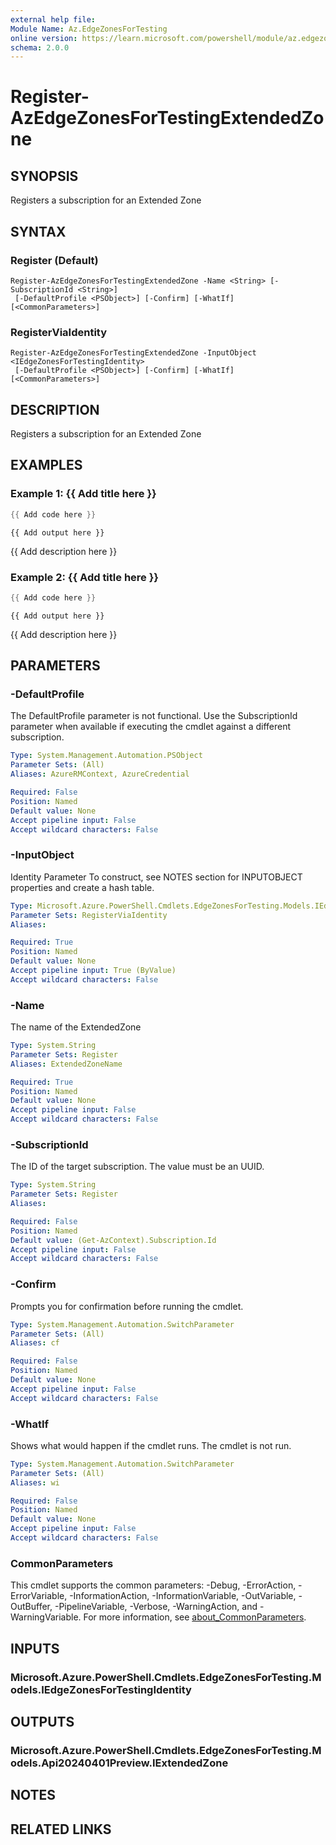 ```yaml
---
external help file:
Module Name: Az.EdgeZonesForTesting
online version: https://learn.microsoft.com/powershell/module/az.edgezonesfortesting/register-azedgezonesfortestingextendedzone
schema: 2.0.0
---
```


# Register-AzEdgeZonesForTestingExtendedZone

## SYNOPSIS
Registers a subscription for an Extended Zone

## SYNTAX

### Register (Default)
```
Register-AzEdgeZonesForTestingExtendedZone -Name <String> [-SubscriptionId <String>]
 [-DefaultProfile <PSObject>] [-Confirm] [-WhatIf] [<CommonParameters>]
```

### RegisterViaIdentity
```
Register-AzEdgeZonesForTestingExtendedZone -InputObject <IEdgeZonesForTestingIdentity>
 [-DefaultProfile <PSObject>] [-Confirm] [-WhatIf] [<CommonParameters>]
```

## DESCRIPTION
Registers a subscription for an Extended Zone

## EXAMPLES

### Example 1: {{ Add title here }}
```powershell
{{ Add code here }}
```

```output
{{ Add output here }}
```

{{ Add description here }}

### Example 2: {{ Add title here }}
```powershell
{{ Add code here }}
```

```output
{{ Add output here }}
```

{{ Add description here }}

## PARAMETERS

### -DefaultProfile
The DefaultProfile parameter is not functional.
Use the SubscriptionId parameter when available if executing the cmdlet against a different subscription.

```yaml
Type: System.Management.Automation.PSObject
Parameter Sets: (All)
Aliases: AzureRMContext, AzureCredential

Required: False
Position: Named
Default value: None
Accept pipeline input: False
Accept wildcard characters: False
```

### -InputObject
Identity Parameter
To construct, see NOTES section for INPUTOBJECT properties and create a hash table.

```yaml
Type: Microsoft.Azure.PowerShell.Cmdlets.EdgeZonesForTesting.Models.IEdgeZonesForTestingIdentity
Parameter Sets: RegisterViaIdentity
Aliases:

Required: True
Position: Named
Default value: None
Accept pipeline input: True (ByValue)
Accept wildcard characters: False
```

### -Name
The name of the ExtendedZone

```yaml
Type: System.String
Parameter Sets: Register
Aliases: ExtendedZoneName

Required: True
Position: Named
Default value: None
Accept pipeline input: False
Accept wildcard characters: False
```

### -SubscriptionId
The ID of the target subscription.
The value must be an UUID.

```yaml
Type: System.String
Parameter Sets: Register
Aliases:

Required: False
Position: Named
Default value: (Get-AzContext).Subscription.Id
Accept pipeline input: False
Accept wildcard characters: False
```

### -Confirm
Prompts you for confirmation before running the cmdlet.

```yaml
Type: System.Management.Automation.SwitchParameter
Parameter Sets: (All)
Aliases: cf

Required: False
Position: Named
Default value: None
Accept pipeline input: False
Accept wildcard characters: False
```

### -WhatIf
Shows what would happen if the cmdlet runs.
The cmdlet is not run.

```yaml
Type: System.Management.Automation.SwitchParameter
Parameter Sets: (All)
Aliases: wi

Required: False
Position: Named
Default value: None
Accept pipeline input: False
Accept wildcard characters: False
```

### CommonParameters
This cmdlet supports the common parameters: -Debug, -ErrorAction, -ErrorVariable, -InformationAction, -InformationVariable, -OutVariable, -OutBuffer, -PipelineVariable, -Verbose, -WarningAction, and -WarningVariable. For more information, see [about_CommonParameters](http://go.microsoft.com/fwlink/?LinkID=113216).

## INPUTS

### Microsoft.Azure.PowerShell.Cmdlets.EdgeZonesForTesting.Models.IEdgeZonesForTestingIdentity

## OUTPUTS

### Microsoft.Azure.PowerShell.Cmdlets.EdgeZonesForTesting.Models.Api20240401Preview.IExtendedZone

## NOTES

## RELATED LINKS

